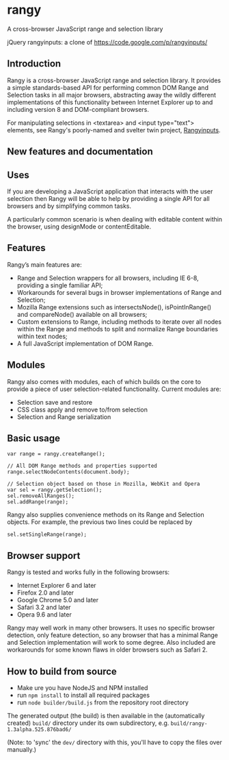 rangy
=====

A cross-browser JavaScript range and selection library

jQuery rangyinputs: a clone of https://code.google.com/p/rangyinputs/



Introduction
------------

Rangy is a cross-browser JavaScript range and selection library. 
It provides a simple standards-based API for performing common DOM Range and Selection tasks in all major browsers, 
abstracting away the wildly different implementations of this functionality between Internet Explorer up to and 
including version 8 and DOM-compliant browsers.

For manipulating selections in &lt;textarea> and &lt;input type="text"> elements, see Rangy's poorly-named and svelter twin project, [Rangyinputs](../rangyinputs/).


New features and documentation
------------------------------

Uses
----

If you are developing a JavaScript application that interacts with the user selection 
then Rangy will be able to help by providing a single API for all browsers and by simplifying common tasks.

A particularly common scenario is when dealing with editable content within the browser, using designMode or contentEditable.


Features
--------

Rangy’s main features are:

- Range and Selection wrappers for all browsers, including IE 6-8, providing a single familiar API;
- Workarounds for several bugs in browser implementations of Range and Selection;
- Mozilla Range extensions such as intersectsNode(), isPointInRange() and compareNode() available on all browsers;
- Custom extensions to Range, including methods to iterate over all nodes within the Range and methods to split and normalize Range boundaries within text nodes;
- A full JavaScript implementation of DOM Range.


Modules
-------

Rangy also comes with modules, each of which builds on the core to provide a piece of user selection-related functionality. Current modules are:

- Selection save and restore
- CSS class apply and remove to/from selection
- Selection and Range serialization


Basic usage
-----------

```
var range = rangy.createRange();

// All DOM Range methods and properties supported
range.selectNodeContents(document.body);

// Selection object based on those in Mozilla, WebKit and Opera
var sel = rangy.getSelection();
sel.removeAllRanges();
sel.addRange(range);
```

Rangy also supplies convenience methods on its Range and Selection objects. For example, the previous two lines could be replaced by

```
sel.setSingleRange(range);
```


Browser support
---------------

Rangy is tested and works fully in the following browsers:

- Internet Explorer 6 and later
- Firefox 2.0 and later
- Google Chrome 5.0 and later
- Safari 3.2 and later
- Opera 9.6 and later

Rangy may well work in many other browsers. 
It uses no specific browser detection, only feature detection, so any browser that has a minimal Range and Selection implementation 
will work to some degree. Also included are workarounds for some known flaws in older browsers such as Safari 2.



How to build from source
------------------------

- Make ure you have NodeJS and NPM installed
- run `npm install` to install all required packages
- run `node builder/build.js` from the repository root directory

The generated output (the build) is then available in the (automatically created) `build/` directory under its own subdirectory, e.g. `build/rangy-1.3alpha.525.876bad6/`


(Note: to 'sync' the `dev/` directory with this, you'll have to copy the files over manually.)
